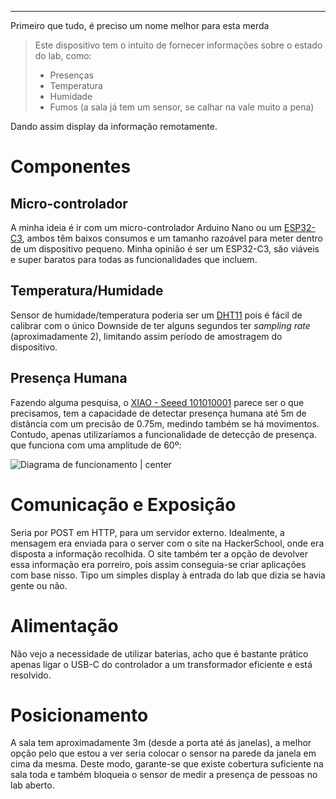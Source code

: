 ***
Primeiro que tudo, é preciso um nome melhor para esta merda

> Este dispositivo tem o intuito de fornecer informações sobre  o estado do lab, como:
> - Presenças
> - Temperatura
> - Humidade
> - Fumos (a sala já tem um sensor, se calhar na vale muito a pena)
>
 Dando assim display da informação remotamente.

# Componentes
## Micro-controlador
A minha ideia é ir com um micro-controlador Arduino Nano ou um [ESP32-C3](https://mauser.pt/catalog/product_info.php?products_id=095-1308), ambos têm baixos consumos e um tamanho razoável para meter dentro de um dispositivo pequeno.
Minha opinião é ser um ESP32-C3, são viáveis e super baratos para todas as funcionalidades que incluem.
## Temperatura/Humidade
Sensor de humidade/temperatura poderia ser um [DHT11](https://www.ptrobotics.com/atmosfericos/2333-dht11-basic-temperature-humidity-sensor.html) pois é fácil de calibrar com o único Downside de ter alguns segundos ter *sampling rate* (aproximadamente 2), limitando assim período de amostragem do dispositivo.
## Presença Humana
Fazendo alguma pesquisa, o [XIAO - Seeed 101010001](https://mauser.pt/catalog/product_info.php?products_id=095-3163) parece ser o que precisamos, tem a capacidade de detectar presença humana até 5m de distância com um precisão de 0.75m, medindo também se há movimentos.
Contudo, apenas utilizaríamos a funcionalidade de detecção de presença. que funciona com uma amplitude de 60º:

![Diagrama de funcionamento | center](https://storage.googleapis.com/mauser-public-images/prod_description_image%2F2024%2F45%2F10f4239f132430559cd730af7b6d0882_image.png)

# Comunicação e Exposição
Seria por POST em HTTP, para um servidor externo. Idealmente, a mensagem era enviada para o server com o site na HackerSchool, onde era disposta a informação recolhida.
O site também ter a opção de devolver essa informação era porreiro, pois assim conseguia-se criar aplicações com base nisso. Tipo um simples display à entrada do lab que dizia se havia gente ou não.

# Alimentação
Não vejo a necessidade de utilizar baterias, acho que é bastante prático apenas ligar o USB-C do controlador a um transformador eficiente e está resolvido.

# Posicionamento
A sala tem aproximadamente 3m (desde a porta até ás janelas), a melhor opção pelo que estou a ver seria colocar o sensor na parede da janela em cima da mesma. Deste modo, garante-se que existe cobertura suficiente na sala toda e também bloqueia o sensor de medir a presença de pessoas no lab aberto.
